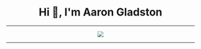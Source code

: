 <h1 align="center">Hi 👋, I'm Aaron Gladston</h1>

---

<div align="center">
  <img src="https://github-readme-stats.vercel.app/api?username=AaronGladston&show_icons=true&theme=github_dark" />
  <br />
</div>

---

<!--
**AaronGladston/AaronGladston** is a ✨ _special_ ✨ repository because its `README.md` (this file) appears on your GitHub profile.

Here are some ideas to get you started:

- 🔭 I’m currently working on ...
- 🌱 I’m currently learning ...
- 👯 I’m looking to collaborate on ...
- 🤔 I’m looking for help with ...
- 💬 Ask me about ...
- 📫 How to reach me: ...
- 😄 Pronouns: ...
- ⚡ Fun fact: ...
-->
